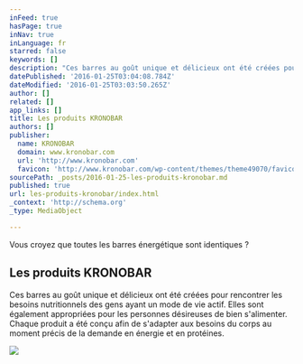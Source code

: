 ```yaml
---
inFeed: true
hasPage: true
inNav: true
inLanguage: fr
starred: false
keywords: []
description: "Ces barres au goût unique et délicieux ont été créées pour rencontrer les besoins nutritionnels des gens ayant un mode de vie actif. Elles sont également appropriées pour les personnes désireuses de bien s'alimenter. Chaque produit a été conçu afin de s'adapter aux besoins du corps au moment précis de la demande en énergie et en protéines."
datePublished: '2016-01-25T03:04:08.784Z'
dateModified: '2016-01-25T03:03:50.265Z'
author: []
related: []
app_links: []
title: Les produits KRONOBAR
authors: []
publisher:
  name: KRONOBAR
  domain: www.kronobar.com
  url: 'http://www.kronobar.com'
  favicon: 'http://www.kronobar.com/wp-content/themes/theme49070/favicon.ico'
sourcePath: _posts/2016-01-25-les-produits-kronobar.md
published: true
url: les-produits-kronobar/index.html
_context: 'http://schema.org'
_type: MediaObject

---
```

Vous croyez que toutes les barres énergétique sont identiques ? 

<article style=""><h1>Les produits KRONOBAR</h1><p>Ces barres au goût unique et délicieux ont été créées pour rencontrer les besoins nutritionnels des gens ayant un mode de vie actif. Elles sont également appropriées pour les personnes désireuses de bien s'alimenter. Chaque produit a été conçu afin de s'adapter aux besoins du corps au moment précis de la demande en énergie et en protéines.</p><img src="https://s3-us-west-2.amazonaws.com/the-grid-img/p/9c76a4c0c55f473719a53f5c707d30eabc72e99c.png" /></article>